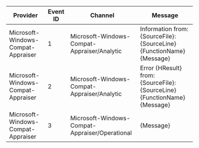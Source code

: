 Provider                            |  Event ID  |  Channel                                         |  Message
------------------------------------|------------|--------------------------------------------------|-----------------------------------------------------------------------
Microsoft-Windows-Compat-Appraiser  |  1         |  Microsoft-Windows-Compat-Appraiser/Analytic     |  Information from:{SourceFile}:{SourceLine}{FunctionName}{Message}
Microsoft-Windows-Compat-Appraiser  |  2         |  Microsoft-Windows-Compat-Appraiser/Analytic     |  Error {HResult} from:{SourceFile}:{SourceLine}{FunctionName}{Message}
Microsoft-Windows-Compat-Appraiser  |  3         |  Microsoft-Windows-Compat-Appraiser/Operational  |  {Message}